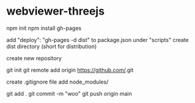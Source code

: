 # webviewer-threejs

npm init
npm install gh-pages

add "deploy": "gh-pages -d dist" to package.json under "scripts"
create dist directory (short for distribution)

create new repository

git init
git remote add origin https://github.com/<repo>.git

create .gitignore file
add node_modules/
  
git add .
git commit -m "woo"
git push origin main
